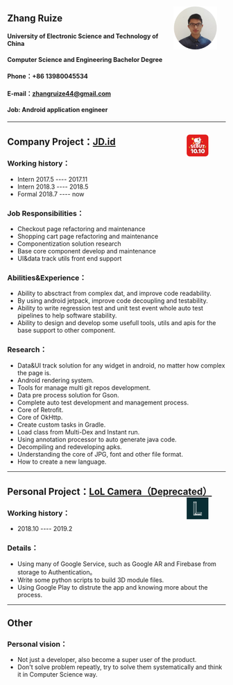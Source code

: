 <img src="https://github.com/zhangruize/resume/blob/master/0.png?raw=true" width="100" align="right" style="margin-right:20px;"/></a>
## Zhang Ruize
#### University of Electronic Science and Technology of China  
#### Computer Science and Engineering Bachelor Degree
#### Phone：+86 13980045534   
#### E-mail：<a>zhangruize44@gmail.com</a>
#### Job: Android application engineer

----

## Company Project：[JD.id](https://play.google.com/store/apps/details?id=jd.cdyjy.overseas.market.indonesia)  <a href="https://play.google.com/store/apps/details?id=jd.cdyjy.overseas.market.indonesia"><img src="https://github.com/zhangruize/resume/blob/master/1.png?raw=true" width="50" align="right" style="margin-right:40px;"/></a>

### Working history：

- Intern 2017.5 ---- 2017.11
- Intern 2018.3 ---- 2018.5
- Formal 2018.7 ---- now

### Job Responsibilities：

- Checkout page refactoring and maintenance
- Shopping cart page refactoring and maintenance
- Componentization solution research
- Base core component develop and maintenance
- UI&data track utils front end support

### Abilities&Experience：

- Ability to absctract from complex dat, and improve code readability.
- By using android jetpack, improve code decoupling and testability.
- Ability to write regression test and unit test event whole auto test pipelines to help software stability.
- Ability to design and develop some usefull tools, utils and apis for the base support to other component.

### Research：

- Data&UI track solution for any widget in android, no matter how complex the page is.
- Android rendering system.
- Tools for manage multi git repos development.
- Data pre process solution for Gson.
- Complete auto test development and management process.
- Core of Retrofit.
- Core of OkHttp.
- Create custom tasks in Gradle.
- Load class from Multi-Dex and Instant run.
- Using annotation processor to auto generate java code.
- Decompiling and redeveloping apks.
- Understanding the core of JPG, font and other file format.
- How to create a new language.

----

## Personal Project：[LoL Camera（Deprecated）](https://play.google.com/store/apps/details?id=hoho.zrz.lolcamera) <a href="https://play.google.com/store/apps/details?id=hoho.zrz.lolcamera"><img src="https://github.com/zhangruize/resume/blob/master/2.png?raw=true" width="50" align="right" style="margin-right:40px;" /></a>

### Working history：

- 2018.10 ---- 2019.2

### Details：

- Using many of Google Service, such as Google AR and Firebase from storage to Authentication。
- Write some python scripts to build 3D module files.
- Using Google Play to distrute the app and knowing more about the process. 

----

## Other

### Personal vision：

- Not just a developer, also become a super user of the product.
- Don't solve problem repeatly, try to solve them systematically and think it in Computer Science way.




